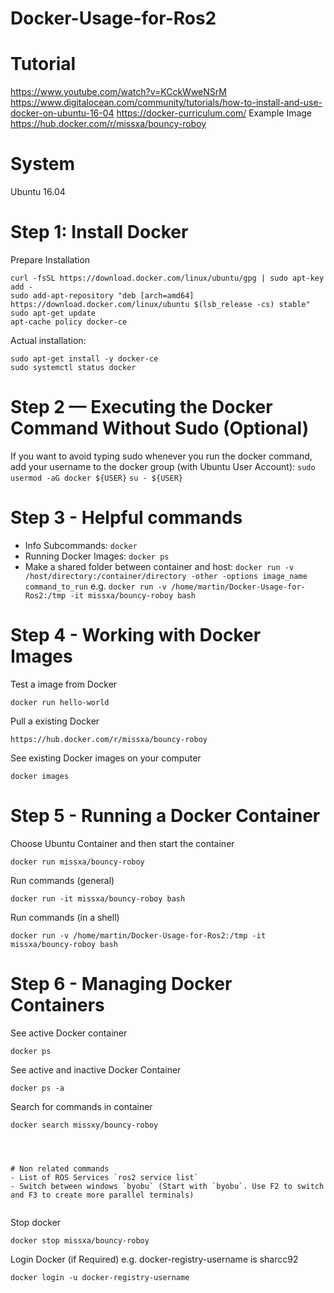 # Docker-Usage-for-Ros2

# Tutorial
https://www.youtube.com/watch?v=KCckWweNSrM
https://www.digitalocean.com/community/tutorials/how-to-install-and-use-docker-on-ubuntu-16-04
https://docker-curriculum.com/
Example Image https://hub.docker.com/r/missxa/bouncy-roboy

# System
Ubuntu 16.04

# Step 1: Install Docker
Prepare Installation
```
curl -fsSL https://download.docker.com/linux/ubuntu/gpg | sudo apt-key add -
sudo add-apt-repository "deb [arch=amd64] https://download.docker.com/linux/ubuntu $(lsb_release -cs) stable"
sudo apt-get update
apt-cache policy docker-ce
```
Actual installation:
```
sudo apt-get install -y docker-ce
sudo systemctl status docker
```

# Step 2 — Executing the Docker Command Without Sudo (Optional)
If you want to avoid typing sudo whenever you run the docker command, add your username to the docker group (with Ubuntu User Account):
`sudo usermod -aG docker ${USER}`
`su - ${USER}`


# Step 3 - Helpful commands
- Info Subcommands: `docker`
- Running Docker Images: `docker ps`
- Make a shared folder between container and host: `docker run -v /host/directory:/container/directory -other -options image_name command_to_run` e.g. `docker run -v /home/martin/Docker-Usage-for-Ros2:/tmp -it missxa/bouncy-roboy bash`


# Step 4 - Working with Docker Images
Test a image from Docker
```
docker run hello-world
```
Pull a existing Docker
```
https://hub.docker.com/r/missxa/bouncy-roboy
```
See existing Docker images on your computer
```
docker images
```

# Step 5 - Running a Docker Container
Choose Ubuntu Container and then start the container
```
docker run missxa/bouncy-roboy
```
Run commands (general)
```
docker run -it missxa/bouncy-roboy bash
```
Run commands (in a shell)
```
docker run -v /home/martin/Docker-Usage-for-Ros2:/tmp -it missxa/bouncy-roboy bash
```

# Step 6 - Managing Docker Containers

See active Docker container
```
docker ps
```
See active and inactive Docker Container
```
docker ps -a
```
Search for commands in container
```
docker search missxy/bouncy-roboy




# Non related commands
- List of ROS Services `ros2 service list`
- Switch between windows `byobu` (Start with `byobu`. Use F2 to switch and F3 to create more parallel terminals)


```
Stop docker
```
docker stop missxa/bouncy-roboy
```
Login Docker (if Required) e.g. docker-registry-username is sharcc92
```
docker login -u docker-registry-username
```
